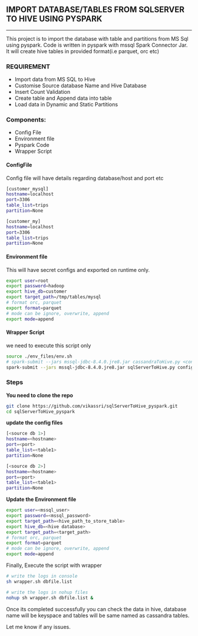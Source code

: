 
## IMPORT DATABASE/TABLES FROM SQLSERVER TO HIVE USING PYSPARK
---

This project is to import the database with table and partitions from MS Sql using pyspark. Code is written in pyspark with mssql Spark Connector Jar. It will create hive tables in provided format(i.e parquet, orc etc)

### REQUIREMENT
* Import data from MS SQL to Hive 
* Customise Source database Name and Hive Database
* Insert Count Validation
* Create table and Append data into table 
* Load data in Dynamic and Static Partitions


### **Components:**

* Config File
* Environment file
* Pyspark Code
* Wrapper Script


#### ConfigFile
Config file will have details regarding database/host and port etc
```bash
[customer_mysql]
hostname=localhost
port=3306
table_list=trips
partition=None

[customer_my]
hostname=localhost
port=3306
table_list=trips
partition=None
```


#### Environment file
This will have secret configs and exported on runtime only.
```bash
export user=root
export password=hadoop
export hive_db=customer
export target_path=/tmp/tables/mysql
# format orc, parquet
export format=parquet
# mode can be ignore, overwrite, append
export mode=append
```

#### Wrapper Script 
we need to execute this script only
```bash
source ./env_files/env.sh
# spark-submit --jars mssql-jdbc-8.4.0.jre8.jar cassandraToHive.py <config> 
spark-submit --jars mssql-jdbc-8.4.0.jre8.jar sqlServerToHive.py configs/config.ini
```

### Steps 

**You need to clone the repo**
```bash
git clone https://github.com/vikassri/sqlServerToHive_pyspark.git
cd sqlServerToHive_pyspark
```

**update the config files**

```bash
[<source db 1>]
hostname=<hostname>
port=<port>
table_list=<table1>
partition=None

[<source db 2>]
hostname=<hostname>
port=<port>
table_list=<table1>
partition=None
```

**Update the Environment file**

```bash
export user=<mssql_user>
export password=<mssql_password>
export target_path=<hive_path_to_store_table>
export hive_db=<hive database>
export target_path=<target_path>
# format orc, parquet
export format=parquet
# mode can be ignore, overwrite, append
export mode=append
```
Finally, Execute the script with wrapper
```bash
# write the logs in console
sh wrapper.sh dbfile.list

# write the logs in nohup files
nohup sh wrapper.sh dbfile.list &
```

Once its completed successfully you can check the data in hive, database name will be keyspace and tables will be same named as cassandra tables.

Let me know if any issues.
